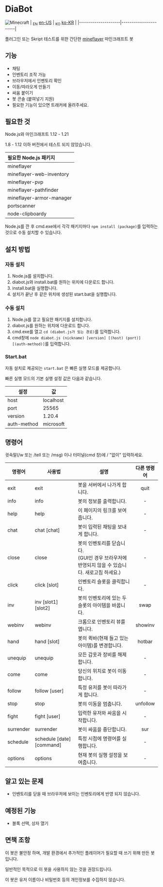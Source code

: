 # DiaBot

![Minecraft](https://img.shields.io/badge/Minecraft-1.12~1.19-{brightgreen}.svg)
| <sub>EN</sub> [en-US](/README.md) | <sub>KO</sub> [ko-KR](README.ko-KR.md) |
|---------------------|-----------------------|

플러그인 또는 Skript 테스트를 위한 간단한 [mineflayer](https://github.com/PrismarineJS/mineflayer) 마인크래프트 봇

## 기능

* 채팅
* 인벤토리 조작 가능
* 브라우저에서 인벤토리 확인
* 이동/따라오게 만들기
* 싸움 붙이기
* 봇 콘솔 (붙여넣기 지원)
* 필요한 기능이 있으면 트래커에 올려주세요.

## 필요한 것

Node.js와 마인크래프트 1.12 - 1.21

1.8 - 1.12 이하 버전에서 테스트 되지 않았습니다.

| 필요한 Node.js 패키지 |
|:------------|
| mineflayer |
| mineflayer-web-inventory |
| mineflayer-pvp |
| mineflayer-pathfinder |
| mineflayer-armor-manager |
| portscanner |
| node-clipboardy |

Node.js를 깐 후 cmd.exe에서 각각 패키지마다 `npm install (package)`를 입력하는 것으로 수동 설치할 수 있습니다.

## 설치 방법

### 자동 설치

1. Node.js를 설치합니다.
2. diabot.js와 install.bat를 원하는 위치에 다운로드 합니다.
3. install.bat을 실행합니다.
4. 설치가 끝난 후 같은 위치에 생성된 start.bat을 실행합니다.

### 수동 설치

1. Node.js를 깔고 필요한 패키지를 설치합니다.
2. diabot.js를 원하는 위치에 다운로드 합니다.
3. cmd.exe를 열고 `cd (diabot.js가 있는 경로)`를 입력합니다.
4. cmd창에 `node diabot.js (nickname) [version] [(host) (port)] [(auth-method)]`를 입력합니다.

### Start.bat

자동 설치로 제공되는 `start.bat` 은 빠른 실행 모드를 제공합니다.

빠른 실행 모드의 기본 실행 설정 값은 다음과 같습니다.

| 설정 | 값         |
|------|-----------|
| host | localhost |
| port | 25565 |
| version | 1.20.4 |
| auth-method | microsoft |

## 명령어

귓속말(/w 또는 /tell 또는 /msg) 이나 터미널(cmd 창)에 / "없이" 입력하세요.

| 명령어 | 사용법 | 설명 | 다른 명령어 |
|---------|-------|-------------|:-----:|
| exit | exit | 봇을 서버에서 나가게 합니다. | quit |
| info | info | 봇의 정보를 출력합니다. | - |
| help | help | 이 페이지의 링크를 보여줍니다. | - |
| chat | chat [chat] | 봇이 입력된 채팅을 보내게 합니다. | - |
| close | close | 봇의 인벤토리를 닫습니다. <br />(GUI인 경우 브라우저에 반영되지 않을 수 있습니다. 새로고침 하세요.) | - |
| click | click [slot] | 인벤토리 슬롯을 클릭합니다. | - |
| inv | inv [slot1] [slot2] | 봇의 인벤토리에 있는 두 슬롯의 아이템을 바꿉니다. | swap |
| webinv | webinv | 크롬으로 인벤토리 뷰를 엽니다. | showinv |
| hand | hand [slot] | 봇의 퀵바(현재 들고 있는 아이템)를 변경합니다. | hotbar |
| unequip | unequip | 모든 갑옷과 장비를 해제합니다. | - |
| come | come | 당신의 위치로 봇이 이동합니다. | - |
| follow | follow [user] | 특정 유저를 봇이 따라가게 합니다. | - |
| stop | stop | 봇의 이동을 멈춥니다. | unfollow |
| fight | fight [user] | 입력한 유저와 싸움을 시작합니다. | - |
| surrender | surrender | 봇이 싸움을 중단합니다. | sur |
| schedule | schedule [date] [command] | 특정 시점에 명령어를 실행합니다. | - |
| options | options | 현재 봇의 실행 설정을 보여줍니다. | - |

## 알고 있는 문제

* 인벤토리를 닫을 때 브라우저에 보이는 인벤토리에게 반영 되지 않습니다.

## 예정된 기능

* 블록 선택, 상자 열기

## 면책 조항

이 봇은 불안정 하며, 개발 환경에서 추가적인 플레이어가 필요할 때 쓰기 위해 만든 봇입니다.

일반적인 목적으로 이 봇을 사용하지 않는 것을 권장드립니다.

이 봇은 유저 이름이나 비밀번호 등의 개인정보를 수집하지 않습니다.

